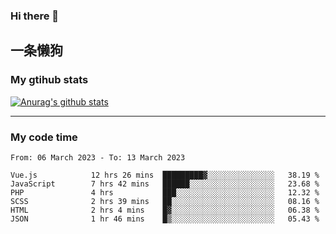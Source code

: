 ### Hi there 👋

## 一条懒狗
<!--
**kiss-me-quickly/kiss-me-quickly** is a ✨ _special_ ✨ repository because its `README.md` (this file) appears on your GitHub profile.

Here are some ideas to get you started:

- 🔭 I’m currently working on ...
- 🌱 I’m currently learning ...
- 👯 I’m looking to collaborate on ...
- 🤔 I’m looking for help with ...
- 💬 Ask me about ...
- 📫 How to reach me: ...
- 😄 Pronouns: ...
- ⚡ Fun fact: ...
-->


### My gtihub stats

[![Anurag's github stats](https://github-readme-stats.vercel.app/api?username=kiss-me-quickly)](https://github.com/anuraghazra/github-readme-stats)

***

### My code time

<!--START_SECTION:waka-->

```text
From: 06 March 2023 - To: 13 March 2023

Vue.js            12 hrs 26 mins  █████████▓░░░░░░░░░░░░░░░   38.19 %
JavaScript        7 hrs 42 mins   ██████░░░░░░░░░░░░░░░░░░░   23.68 %
PHP               4 hrs           ███░░░░░░░░░░░░░░░░░░░░░░   12.32 %
SCSS              2 hrs 39 mins   ██░░░░░░░░░░░░░░░░░░░░░░░   08.16 %
HTML              2 hrs 4 mins    █▓░░░░░░░░░░░░░░░░░░░░░░░   06.38 %
JSON              1 hr 46 mins    █▒░░░░░░░░░░░░░░░░░░░░░░░   05.43 %
```

<!--END_SECTION:waka-->
